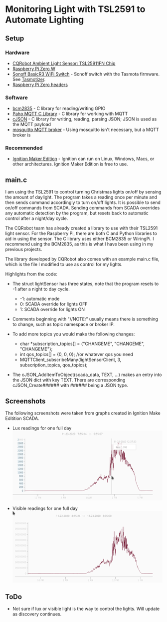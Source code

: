 # Monitoring Light with TSL2591 to Automate Lighting
## Setup
### Hardware
* [CQRobot Ambient Light Sensor: TSL25911FN Chip](https://smile.amazon.com/gp/product/B083KM51DF/ref=ppx_yo_dt_b_asin_title_o00_s00?ie=UTF8&psc=1)
* [Raspberry Pi Zero W](https://www.raspberrypi.org/products/raspberry-pi-zero-w/)
* [Sonoff BasicR3 WiFi Switch](https://sonoff.tech/product/wifi-diy-smart-switches/basicr3) - Sonoff switch with the Tasmota firmware. See [Tasmotizer](https://github.com/tasmota/tasmotizer).
* [Raspberry Pi Zero headers](https://www.adafruit.com/product/3413)

### Software
* [bcm2835](https://www.airspayce.com/mikem/bcm2835/) - C library for reading/writing GPIO
* [Paho MQTT C Library](https://www.eclipse.org/paho/index.php?page=clients/c/index.php) - C library for working with MQTT
* [cJSON](https://github.com/DaveGamble/cJSON) - C library for writing, reading, parsing JSON; JSON is used as the MQTT payload
* [mosquitto MQTT broker](https://mosquitto.org/) - Using mosquitto isn't necessary, but a MQTT broker is 

### Recommended
* [Ignition Maker Edition](https://links.inductiveautomation.com/ignition/maker-edition) - Ignition can run on Linux, Windows, Macs, or other architectures. 
Ignition Maker Edition is free to use.

## main.c
I am using the TSL2591 to control turning Christmas lights on/off by sensing the amount of daylight.
The program takes a reading once per minute and then sends command accordingly to turn on/off lights.
It is possible to send on/off commands from SCADA.
Sending commands from SCADA overrides any automatic detection by the program, but resets back to automatic control after a night/day cycle.

The CQRobot team has already created a library to use with their TSL2591 light sensor.
For the Raspberry Pi, there are both C and Python libraries to aid in using the sensor.
The C library uses either BCM2835 or WiringPi. 
I recommend using the BCM2835, as this is what I have been using in my previous projects.

The library developed by CQRobot also comes with an example main.c file, which is the file I modified to use as control for my lights.

Highlights from the code:
* The struct lightSensor has three states, note that the program resets to -1 after a night to day cycle.
  * -1: automatic mode
  *  0: SCADA override for lights OFF
  *  1: SCADA override for lights ON

* Comments beginning with "//NOTE:" usually means there is something to change, such as topic namespace or broker IP.
* To add more topics you would make the following changes:
  * char *subscription_topics[] = {"CHANGEME", "CHANGEME", "CHANGEME"};
  * int qos_topics[] = {0, 0, 0}; //or whatever qos you need
  * MQTTClient_subscribeMany(lightSensorClient, 3, subscription_topics, qos_topics);
* The cJSON_AddItemToObject(scada_data, TEXT, ...) makes an entry into the JSON dict with key TEXT.
There are corresponding cJSON_Create###### with ###### being a JSON type.

## Screenshots
The following screenshots were taken from graphs created in Ignition Make Editition SCADA.
* Lux readings for one full day
![lux readings](lux.png)

* Visible readings for one full day
![visible light](visible_light.png)


## ToDo
* Not sure if lux or visible light is the way to control the lights.
Will update as discovery continues.

